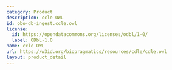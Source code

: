 ```yaml
---
category: Product
description: ccle OWL
id: obo-db-ingest.ccle.owl
license:
  id: https://opendatacommons.org/licenses/odbl/1-0/
  label: ODbL-1.0
name: ccle OWL
url: https://w3id.org/biopragmatics/resources/cdle/cdle.owl
layout: product_detail
---
```

